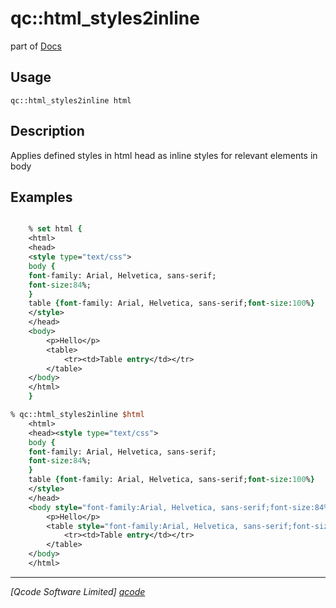 qc::html_styles2inline
======================

part of [Docs](../index.md)

Usage
-----
`qc::html_styles2inline html`

Description
-----------
Applies defined styles in html head as inline styles for relevant elements in body

Examples
--------
```tcl

    % set html {
    <html>
    <head>
    <style type="text/css">
    body {
    font-family: Arial, Helvetica, sans-serif;
    font-size:84%;
    }
    table {font-family: Arial, Helvetica, sans-serif;font-size:100%}
    </style>
    </head>
    <body>
        <p>Hello</p>
        <table>
            <tr><td>Table entry</td></tr>
        </table>
    </body>
    </html>
    }

% qc::html_styles2inline $html
    <html>
    <head><style type="text/css">
    body {
    font-family: Arial, Helvetica, sans-serif;
    font-size:84%;
    }
    table {font-family: Arial, Helvetica, sans-serif;font-size:100%}
    </style>
    </head>
    <body style="font-family:Arial, Helvetica, sans-serif;font-size:84%">
        <p>Hello</p>
        <table style="font-family:Arial, Helvetica, sans-serif;font-size:100%">
            <tr><td>Table entry</td></tr>
        </table>
    </body>
    </html>

```

----------------------------------
*[Qcode Software Limited] [qcode]*

[qcode]: http://www.qcode.co.uk "Qcode Software"